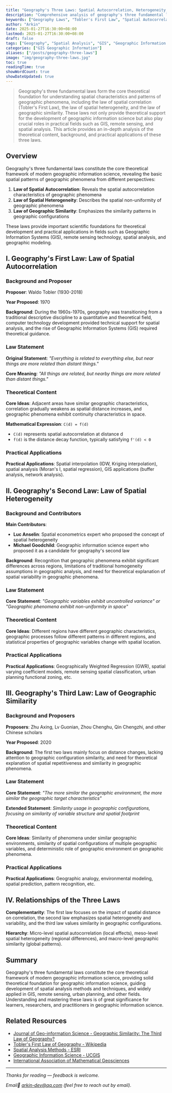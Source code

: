 ```yaml
---
title: "Geography's Three Laws: Spatial Autocorrelation, Heterogeneity, and Similarity"
description: "Comprehensive analysis of geography's three fundamental laws, including Tobler's First Law, spatial heterogeneity law, and geographic similarity law, providing theoretical foundation for geographic information science and spatial analysis"
keywords: ["Geography Laws", "Tobler's First Law", "Spatial Autocorrelation", "Spatial Heterogeneity", "Geographic Similarity", "Spatial Analysis", "GIS"]
author: "Arkin"
date: 2025-01-27T16:30:00+08:00
lastmod: 2025-01-27T16:30:00+08:00
draft: false
tags: ["Geography", "Spatial Analysis", "GIS", "Geographic Information Science", "Theoretical Foundation", "Spatial Autocorrelation"]
categories: ["GIS Geographic Information"]
aliases: ["/posts/geography-three-laws"]
image: "img/geography-three-laws.jpg"
toc: true
readingTime: true
showWordCount: true
showDateUpdated: true
---
```


> Geography's three fundamental laws form the core theoretical foundation for understanding spatial characteristics and patterns of geographic phenomena, including the law of spatial correlation (Tobler's First Law), the law of spatial heterogeneity, and the law of geographic similarity. These laws not only provide theoretical support for the development of geographic information science but also play crucial roles in practical fields such as GIS, remote sensing, and spatial analysis. This article provides an in-depth analysis of the theoretical content, background, and practical applications of these three laws.

## Overview

Geography's three fundamental laws constitute the core theoretical framework of modern geographic information science, revealing the basic spatial patterns of geographic phenomena from different perspectives:

1. **Law of Spatial Autocorrelation**: Reveals the spatial autocorrelation characteristics of geographic phenomena
2. **Law of Spatial Heterogeneity**: Describes the spatial non-uniformity of geographic phenomena
3. **Law of Geographic Similarity**: Emphasizes the similarity patterns in geographic configurations

These laws provide important scientific foundations for theoretical development and practical applications in fields such as Geographic Information Systems (GIS), remote sensing technology, spatial analysis, and geographic modeling.

## I. Geography's First Law: Law of Spatial Autocorrelation

### Background and Proposer

**Proposer**: Waldo Tobler (1930-2018)

**Year Proposed**: 1970

**Background**: During the 1960s-1970s, geography was transitioning from a traditional descriptive discipline to a quantitative and theoretical field, computer technology development provided technical support for spatial analysis, and the rise of Geographic Information Systems (GIS) required theoretical guidance.

### Law Statement

**Original Statement**: *"Everything is related to everything else, but near things are more related than distant things."*

**Core Meaning**: *"All things are related, but nearby things are more related than distant things."*

### Theoretical Content

**Core Ideas**: Adjacent areas have similar geographic characteristics, correlation gradually weakens as spatial distance increases, and geographic phenomena exhibit continuity characteristics in space.

**Mathematical Expression**: `C(d) = f(d)`
- `C(d)` represents spatial autocorrelation at distance d
- `f(d)` is the distance decay function, typically satisfying `f'(d) < 0`

### Practical Applications

**Practical Applications**: Spatial interpolation (IDW, Kriging interpolation), spatial analysis (Moran's I, spatial regression), GIS applications (buffer analysis, network analysis).

## II. Geography's Second Law: Law of Spatial Heterogeneity

### Background and Contributors

**Main Contributors**:
- **Luc Anselin**: Spatial econometrics expert who proposed the concept of spatial heterogeneity
- **Michael Goodchild**: Geographic information science expert who proposed it as a candidate for geography's second law

**Background**: Recognition that geographic phenomena exhibit significant differences across regions, limitations of traditional homogeneity assumptions in geographic analysis, and need for theoretical explanation of spatial variability in geographic phenomena.

### Law Statement

**Core Statement**: *"Geographic variables exhibit uncontrolled variance" or "Geographic phenomena exhibit non-uniformity in space"*

### Theoretical Content

**Core Ideas**: Different regions have different geographic characteristics, geographic processes follow different patterns in different regions, and statistical properties of geographic variables change with spatial location.

### Practical Applications

**Practical Applications**: Geographically Weighted Regression (GWR), spatial varying coefficient models, remote sensing spatial classification, urban planning functional zoning, etc.

## III. Geography's Third Law: Law of Geographic Similarity

### Background and Proposers

**Proposers**: Zhu Axing, Lv Guonian, Zhou Chenghu, Qin Chengzhi, and other Chinese scholars

**Year Proposed**: 2020

**Background**: The first two laws mainly focus on distance changes, lacking attention to geographic configuration similarity, and need for theoretical explanation of spatial repetitiveness and similarity in geographic phenomena.

### Law Statement

**Core Statement**: *"The more similar the geographic environment, the more similar the geographic target characteristics"*

**Extended Statement**: *Similarity usage in geographic configurations, focusing on similarity of variable structure and spatial footprint*

### Theoretical Content

**Core Ideas**: Similarity of phenomena under similar geographic environments, similarity of spatial configurations of multiple geographic variables, and deterministic role of geographic environment on geographic phenomena.

### Practical Applications

**Practical Applications**: Geographic analogy, environmental modeling, spatial prediction, pattern recognition, etc.

## IV. Relationships of the Three Laws

**Complementarity**: The first law focuses on the impact of spatial distance on correlation, the second law emphasizes spatial heterogeneity and variability, and the third law values similarity in geographic configurations.

**Hierarchy**: Micro-level spatial autocorrelation (local effects), meso-level spatial heterogeneity (regional differences), and macro-level geographic similarity (global patterns).

## Summary

Geography's three fundamental laws constitute the core theoretical framework of modern geographic information science, providing solid theoretical foundation for geographic information science, guiding development of spatial analysis methods and techniques, and widely applied in GIS, remote sensing, urban planning, and other fields. Understanding and mastering these laws is of great significance for learners, researchers, and practitioners in geographic information science.

## Related Resources

- [Journal of Geo-information Science - Geographic Similarity: The Third Law of Geography?](https://www.dqxxkx.cn/article/2020/1560-8999/1560-8999-22-4-673.shtml)
- [Tobler's First Law of Geography - Wikipedia](https://en.wikipedia.org/wiki/Tobler%27s_first_law_of_geography)
- [Spatial Analysis Methods - ESRI](https://www.esri.com/en-us/what-is-gis/spatial-analysis)
- [Geographic Information Science - UCGIS](https://www.ucgis.org/)
- [International Association of Mathematical Geosciences](https://www.iamg.org/)

---

*Thanks for reading — feedback is welcome.*

*Email📮 arkin-dev@qq.com (feel free to reach out by email).* 
